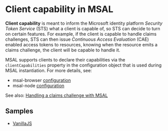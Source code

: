# Client capability in MSAL

**Client capability** is meant to inform the Microsoft identity platform *Security Token Service* (STS) what a client is capable of, so STS can decide to turn on certain features. For example, if the client is capable to handle claims challenges, STS can then issue *Continuous Access Evaluation* (CAE) enabled access tokens to resources, knowing when the resource emits a claims challenge, the client will be capable to handle it.

MSAL supports clients to declare their capabilities via the `clientCapabilities` property in the configuration object that is used during MSAL instantiation. For more details, see:

- msal-browser [configuration](../../msal-browser/docs/configuration.md#auth-config-options)
- msal-node [configuration](../../msal-node/docs/configuration.md#auth-config-options)

See also: [Handling a claims challenge with MSAL](./claims-challenge.md)

## Samples

- [VanillaJS](../../../samples/msal-browser-samples/vanilla-js-sample/app/client-capabilities)
